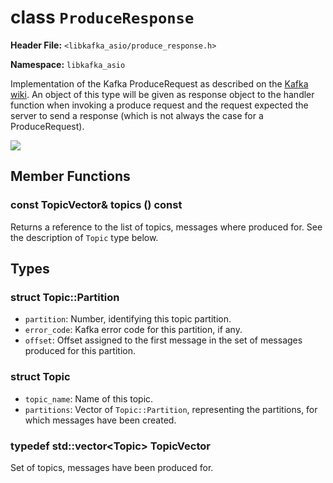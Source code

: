 
class `ProduceResponse`
=======================

**Header File:** `<libkafka_asio/produce_response.h>`

**Namespace:** `libkafka_asio`

Implementation of the Kafka ProduceRequest as described on the 
[Kafka wiki](https://cwiki.apache.org/confluence/display/KAFKA/A+Guide+To+The+Kafka+Protocol#AGuideToTheKafkaProtocol-ProduceResponse).
An object of this type will be given as response object to the handler function
when invoking a produce request and the request expected the server to send a
response (which is not always the case for a ProduceRequest).

<img src="http://yuml.me/diagram/nofunky;scale:80/class/
[ProduceResponse]++-*[Topic], 
[Topic]++-*[Topic::Partition]" 
/>

Member Functions
----------------

### const TopicVector& **topics** () const

Returns a reference to the list of topics, messages where produced for. See the
description of `Topic` type below.

Types
-----

### struct **Topic::Partition**

+ `partition`:
   Number, identifying this topic partition.
+ `error_code`:
   Kafka error code for this partition, if any.
+ `offset`:
   Offset assigned to the first message in the set of messages produced for this
   partition.
   
### struct **Topic**

+ `topic_name`:
   Name of this topic.
+ `partitions`:
   Vector of `Topic::Partition`, representing the partitions, for which 
   messages have been created.

### typedef std::vector<Topic\> **TopicVector**

Set of topics, messages have been produced for.
